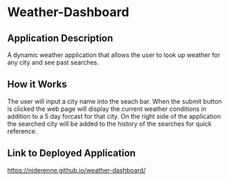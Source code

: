 # Weather-Dashboard

## Application Description

A dynamic weather application that allows the user to look up weather for any city and see past searches.

## How it Works

The user will input a city name into the seach bar. When the submit button is clicked the web page will display the current weather conditions in addition to a 5 day forcast for that city. On the right side of the application the searched city will be added to the history of the searches for quick reference.

## Link to Deployed Application

https://njderenne.github.io/weather-dashboard/
